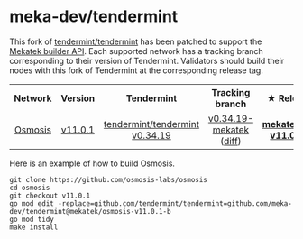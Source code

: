# meka-dev/tendermint

This fork of [tendermint/tendermint](https://github.com/tendermint/tendermint)
has been patched to support the [Mekatek builder API](https://api.mekatek.xyz).
Each supported network has a tracking branch corresponding to their version of
Tendermint. Validators should build their nodes with this fork of Tendermint at
the corresponding release tag.

<table>
  <tr>
    <th>Network</th>
    <th>Version</th>
    <th>Tendermint</th>
    <th>Tracking branch</th>
    <th><strong> ★ Release tag ★ </strong></th>
  </tr>
  <tr>
    <td align="center"><a href="https://github.com/osmosis-labs/osmosis">Osmosis</a></td>
    <td align="center"><a href="https://github.com/osmosis-labs/osmosis/tree/v11.0.1">v11.0.1</a></td>
    <td align="center"><a href="https://github.com/osmosis-labs/osmosis/blob/v11.0.1/go.mod#L28">tendermint/tendermint v0.34.19</a></td>
    <td align="center">
      <a href="https://github.com/meka-dev/tendermint/tree/v0.34.19-mekatek">v0.34.19-mekatek</a>
      (<a href="https://github.com/meka-dev/tendermint/compare/v0.34.19...v0.34.19-mekatek">diff</a>)
    </td>
    <td align="center">
      <strong><a href="https://github.com/meka-dev/tendermint/tree/mekatek/osmosis-v11.0.1-b">mekatek/osmosis-v11.0.1-b</a></strong>
      (<a href="https://github.com/meka-dev/tendermint/compare/v0.34.19...mekatek/osmosis-v11.0.1-b">diff</a>)
    </td>
  </tr>
</table>

Here is an example of how to build Osmosis.

```shell
git clone https://github.com/osmosis-labs/osmosis
cd osmosis
git checkout v11.0.1
go mod edit -replace=github.com/tendermint/tendermint=github.com/meka-dev/tendermint@mekatek/osmosis-v11.0.1-b
go mod tidy
make install
```
